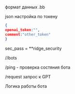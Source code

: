 
формат данных .bb

json настройка по токену  

```json 
{ 
openai_token:"", 
comment:"other_token"
}
```

sec_pass = \*\*ridge_security






//bots 

/ping - проверка состяния бота 

/request запрос к GPT 



Логика работы бота 







